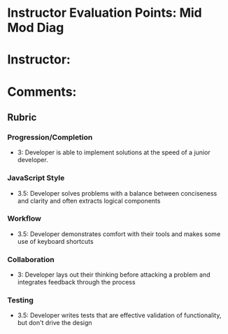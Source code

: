 # Instructor Evaluation Points: Mid Mod Diag
# Instructor:
# Comments:
## Rubric


### Progression/Completion

* 3: Developer is able to implement solutions at the speed of a junior developer.


### JavaScript Style

* 3.5: Developer solves problems with a balance between conciseness and clarity and often extracts logical components


### Workflow

* 3.5: Developer demonstrates comfort with their tools and makes some use of keyboard shortcuts


### Collaboration

* 3: Developer lays out their thinking before attacking a problem and integrates feedback through the process


### Testing

* 3.5: Developer writes tests that are effective validation of functionality, but don't drive the design
